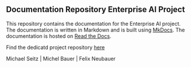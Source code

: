 ## Documentation Repository Enterprise AI Project 

This repository contains the documentation for the Enterprise AI project. The documentation is written in Markdown and is built using [MkDocs](https://www.mkdocs.org/). The documentation is hosted on [Read the Docs](https://readthedocs.org/).

Find the dedicatd project repository [here](https://github.com/MichaelSeitz98/enterprise-ai-project)

Michael Seitz | Michel Bauer | Felix Neubauer
